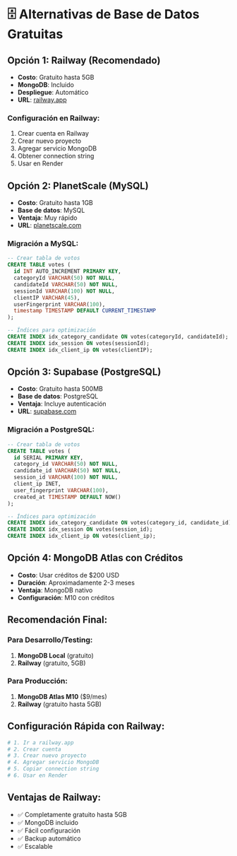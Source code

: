 # 🗄️ Alternativas de Base de Datos Gratuitas

## Opción 1: Railway (Recomendado)
- **Costo**: Gratuito hasta 5GB
- **MongoDB**: Incluido
- **Despliegue**: Automático
- **URL**: [railway.app](https://railway.app)

### Configuración en Railway:
1. Crear cuenta en Railway
2. Crear nuevo proyecto
3. Agregar servicio MongoDB
4. Obtener connection string
5. Usar en Render

## Opción 2: PlanetScale (MySQL)
- **Costo**: Gratuito hasta 1GB
- **Base de datos**: MySQL
- **Ventaja**: Muy rápido
- **URL**: [planetscale.com](https://planetscale.com)

### Migración a MySQL:
```sql
-- Crear tabla de votos
CREATE TABLE votes (
  id INT AUTO_INCREMENT PRIMARY KEY,
  categoryId VARCHAR(50) NOT NULL,
  candidateId VARCHAR(50) NOT NULL,
  sessionId VARCHAR(100) NOT NULL,
  clientIP VARCHAR(45),
  userFingerprint VARCHAR(100),
  timestamp TIMESTAMP DEFAULT CURRENT_TIMESTAMP
);

-- Índices para optimización
CREATE INDEX idx_category_candidate ON votes(categoryId, candidateId);
CREATE INDEX idx_session ON votes(sessionId);
CREATE INDEX idx_client_ip ON votes(clientIP);
```

## Opción 3: Supabase (PostgreSQL)
- **Costo**: Gratuito hasta 500MB
- **Base de datos**: PostgreSQL
- **Ventaja**: Incluye autenticación
- **URL**: [supabase.com](https://supabase.com)

### Migración a PostgreSQL:
```sql
-- Crear tabla de votos
CREATE TABLE votes (
  id SERIAL PRIMARY KEY,
  category_id VARCHAR(50) NOT NULL,
  candidate_id VARCHAR(50) NOT NULL,
  session_id VARCHAR(100) NOT NULL,
  client_ip INET,
  user_fingerprint VARCHAR(100),
  created_at TIMESTAMP DEFAULT NOW()
);

-- Índices para optimización
CREATE INDEX idx_category_candidate ON votes(category_id, candidate_id);
CREATE INDEX idx_session ON votes(session_id);
CREATE INDEX idx_client_ip ON votes(client_ip);
```

## Opción 4: MongoDB Atlas con Créditos
- **Costo**: Usar créditos de $200 USD
- **Duración**: Aproximadamente 2-3 meses
- **Ventaja**: MongoDB nativo
- **Configuración**: M10 con créditos

## Recomendación Final:

### Para Desarrollo/Testing:
1. **MongoDB Local** (gratuito)
2. **Railway** (gratuito, 5GB)

### Para Producción:
1. **MongoDB Atlas M10** ($9/mes)
2. **Railway** (gratuito hasta 5GB)

## Configuración Rápida con Railway:

```bash
# 1. Ir a railway.app
# 2. Crear cuenta
# 3. Crear nuevo proyecto
# 4. Agregar servicio MongoDB
# 5. Copiar connection string
# 6. Usar en Render
```

## Ventajas de Railway:
- ✅ Completamente gratuito hasta 5GB
- ✅ MongoDB incluido
- ✅ Fácil configuración
- ✅ Backup automático
- ✅ Escalable

